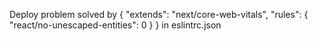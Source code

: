 Deploy problem solved by {
  "extends": "next/core-web-vitals",
  "rules": { "react/no-unescaped-entities": 0 }
} in eslintrc.json